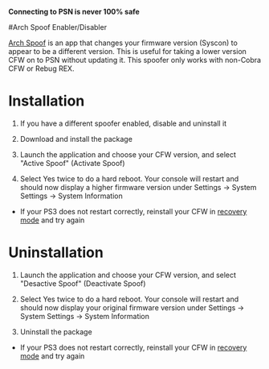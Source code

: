 **Connecting to PSN is never 100% safe** 
#Arch Spoof Enabler/Disabler

[Arch Spoof](http://store.brewology.com/ahomebrew.php?brewid=266) is an app that changes your firmware version (Syscon) to appear to be a different version. This is useful for taking a lower version CFW on to PSN without updating it. This spoofer only works with non-Cobra CFW or Rebug REX.

# Installation

1. If you have a different spoofer enabled, disable and uninstall it

2. Download and install the package

3. Launch the application and choose your CFW version, and select "Active Spoof" (Activate Spoof)

4. Select Yes twice to do a hard reboot.  Your console will restart and should now display a higher firmware version under Settings → System Settings → System Information 

* If your PS3 does not restart correctly, reinstall your CFW in [recovery mode](https://www.reddit.com/r/ps3homebrew/wiki/recovery) and try again

# Uninstallation

1. Launch the application and choose your CFW version, and select "Desactive Spoof" (Deactivate Spoof)

2. Select Yes twice to do a hard reboot.  Your console will restart and should now display your original firmware version under Settings → System Settings → System Information

3. Uninstall the package

* If your PS3 does not restart correctly, reinstall your CFW in [recovery mode](https://www.reddit.com/r/ps3homebrew/wiki/recovery) and try again